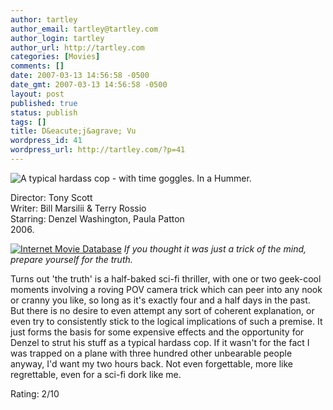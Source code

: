 ```yaml
---
author: tartley
author_email: tartley@tartley.com
author_login: tartley
author_url: http://tartley.com
categories: [Movies]
comments: []
date: 2007-03-13 14:56:58 -0500
date_gmt: 2007-03-13 14:56:58 -0500
layout: post
published: true
status: publish
tags: []
title: D&eacute;j&agrave; Vu
wordpress_id: 41
wordpress_url: http://tartley.com/?p=41
---
```


![A typical hardass cop - with time goggles. In a
Hummer.](/assets/2007/03/deja-vu.jpg)

Director: Tony Scott\
Writer: Bill Marsilii & Terry Rossio\
Starring: Denzel Washington, Paula Patton\
2006.

[![Internet Movie
Database](/assets/2007/03/imdb.png)](http://www.imdb.com/title/tt0453467/)
*If you thought it was just a trick of the mind, prepare yourself for
the truth.*

Turns out 'the truth' is a half-baked sci-fi thriller, with one or two
geek-cool moments involving a roving POV camera trick which can peer
into any nook or cranny you like, so long as it's exactly four and a
half days in the past. But there is no desire to even attempt any sort
of coherent explanation, or even try to consistently stick to the
logical implications of such a premise. It just forms the basis for some
expensive effects and the opportunity for Denzel to strut his stuff as a
typical hardass cop. If it wasn't for the fact I was trapped on a plane
with three hundred other unbearable people anyway, I'd want my two hours
back. Not even forgettable, more like regrettable, even for a sci-fi
dork like me.

Rating: 2/10
